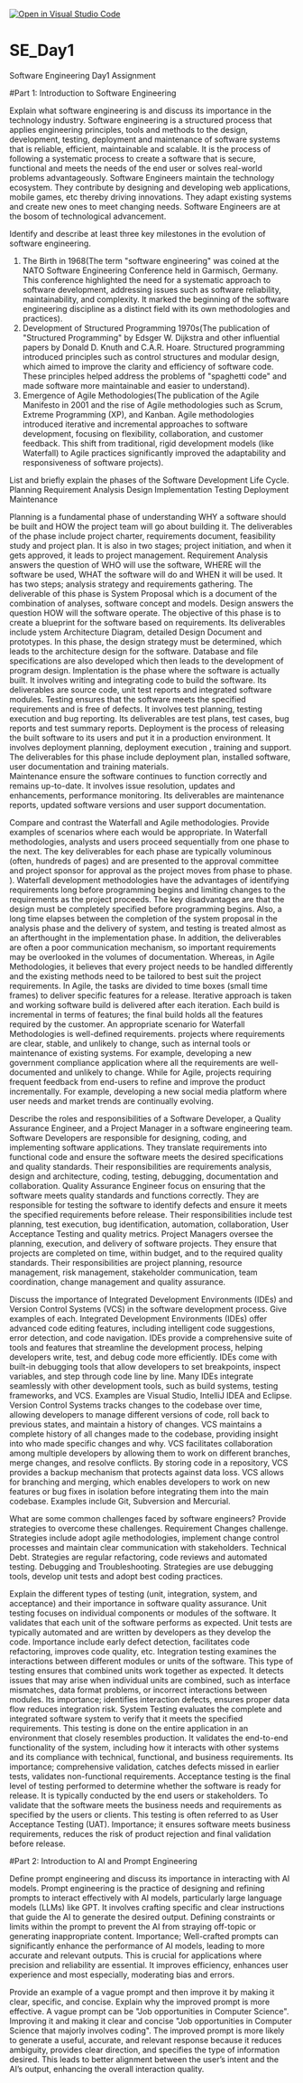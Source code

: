 [![Open in Visual Studio Code](https://classroom.github.com/assets/open-in-vscode-2e0aaae1b6195c2367325f4f02e2d04e9abb55f0b24a779b69b11b9e10269abc.svg)](https://classroom.github.com/online_ide?assignment_repo_id=15571633&assignment_repo_type=AssignmentRepo)
# SE_Day1
Software Engineering Day1 Assignment

#Part 1: Introduction to Software Engineering

Explain what software engineering is and discuss its importance in the technology industry.
Software engineering is a structured process that applies engineering principles, tools and methods to the design, development, testing, deployment and maintenance of software systems that is reliable, efficient, maintainable and scalable. It is the process of following a systematic process to create a software that is secure, functional and meets the needs of the end user or solves real-world problems advantageously. Software Engineers maintain the technology ecosystem. They contribute by designing and developing web applications, mobile games, etc thereby driving innovations. They adapt existing systems and create new ones to meet changing needs. Software Engineers are at the bosom of technological advancement.


Identify and describe at least three key milestones in the evolution of software engineering.
1. The Birth in 1968(The term "software engineering" was coined at the NATO Software Engineering Conference held in Garmisch, Germany. This conference highlighted the need for a systematic approach to software development, addressing issues such as software reliability, maintainability, and complexity. It marked the beginning of the software engineering discipline as a distinct field with its own methodologies and practices).
2. Development of Structured Programming 1970s(The publication of "Structured Programming" by Edsger W. Dijkstra and other influential papers by Donald D. Knuth and C.A.R. Hoare. Structured programming introduced principles such as control structures and modular design, which aimed to improve the clarity and efficiency of software code. These principles helped address the problems of "spaghetti code" and made software more maintainable and easier to understand).
3. Emergence of Agile Methodologies(The publication of the Agile Manifesto in 2001 and the rise of Agile methodologies such as Scrum, Extreme Programming (XP), and Kanban. Agile methodologies introduced iterative and incremental approaches to software development, focusing on flexibility, collaboration, and customer feedback. This shift from traditional, rigid development models (like Waterfall) to Agile practices significantly improved the adaptability and responsiveness of software projects).



List and briefly explain the phases of the Software Development Life Cycle.
Planning
Requirement Analysis
Design
Implementation
Testing
Deployment
Maintenance

Planning is a fundamental phase of understanding WHY a software should be built and HOW the project team will go about building it. The deliverables of the phase include project charter, requirements document, feasibility study and project plan. It is also in two stages; project initiation, and when it gets approved, it leads to project management. 
Requirement Analysis answers the question of WHO will use the software, WHERE will the software be used, WHAT the software will do and WHEN it will be used. It has two steps; analysis strategy and requirements gathering. The deliverable of this phase is System Proposal which is a document of the combination of analyses, software concept and models.
Design answers the question HOW will the software operate. The objective of this phase is to create a blueprint for the software based on requirements. Its deliverables include ystem Architecture Diagram, detailed Design Document and prototypes. In this phase, the design strategy must be determined, which leads to the architecture design for the software. Database and file specifications are also developed which then leads to the development of program design.
Implentation is the phase where the software is actually built. It involves writing and integrating code to build the software. Its deliverables are source code, unit test reports and integrated software modules.
Testing ensures that the software meets the specified requirements and is free of defects. It involves test planning, testing execution and bug reporting. Its deliverables are test plans, test cases, bug reports and test summary reports.
Deployment is the process of releasing the built software to its users and put it in a production environment. It involves deployment planning, deployment execution , training and support. The deliverables for this phase include deployment plan, installed software, user documentation and training materials.  
Maintenance ensure the software continues to function correctly and remains up-to-date. It involves issue resolution, updates and enhancements, performance monitoring. Its deliverables are maintenance reports, updated software versions and user support documentation.


Compare and contrast the Waterfall and Agile methodologies. Provide examples of scenarios where each would be appropriate.
In Waterfall methodologies, analysts and users proceed sequentially from one phase to the next. The key deliverables for each phase are typically voluminous (often, hundreds of pages) and are presented to the approval committee and project sponsor for approval as the project moves from phase to phase. ). Waterfall development methodologies have the advantages of identifying requirements long before programming begins and limiting changes to the requirements as the project proceeds. The key disadvantages are that the design must be completely specified before programming begins. Also, a long time elapses between the completion of the system proposal in the analysis phase and the delivery of system, and testing is treated almost as an afterthought in the implementation phase. In addition, the deliverables are often a poor communication mechanism, so important requirements may be overlooked in the volumes of documentation. Whereas, in Agile Methodologies, it believes that every project needs to be handled differently and the existing methods need to be tailored to best suit the project requirements. In Agile, the tasks are divided to time boxes (small time frames) to deliver specific features for a release. Iterative approach is taken and working software build is delivered after each iteration. Each build is incremental in terms of features; the final build holds all the features required by the customer.
An appropriate scenario for Waterfall Methodologies is well-defined requirements. projects where requirements are clear, stable, and unlikely to change, such as internal tools or maintenance of existing systems. For example, developing a new government compliance application where all the requirements are well-documented and unlikely to change. While for Agile, projects requiring frequent feedback from end-users to refine and improve the product incrementally. For example, developing a new social media platform where user needs and market trends are continually evolving. 

Describe the roles and responsibilities of a Software Developer, a Quality Assurance Engineer, and a Project Manager in a software engineering team.
Software Developers are responsible for designing, coding, and implementing software applications. They translate requirements into functional code and ensure the software meets the desired specifications and quality standards. Their responsibilities are requirements analysis, design and architecture, coding, testing, debugging, documentation and collaboration. 
Quality Assurance Engineer focus on ensuring that the software meets quality standards and functions correctly. They are responsible for testing the software to identify defects and ensure it meets the specified requirements before release. Their responsibilities include test planning, test execution, bug identification, automation, collaboration, User Acceptance Testing and quality metrics.
Project Managers oversee the planning, execution, and delivery of software projects. They ensure that projects are completed on time, within budget, and to the required quality standards. Their responsibilities are project planning, resource management, risk management, stakeholder communication, team coordination, change management and quality assurance. 

Discuss the importance of Integrated Development Environments (IDEs) and Version Control Systems (VCS) in the software development process. Give examples of each.
 Integrated Development Environments (IDEs) offer advanced code editing features, including intelligent code suggestions, error detection, and code navigation. IDEs provide a comprehensive suite of tools and features that streamline the development process, helping developers write, test, and debug code more efficiently. IDEs come with built-in debugging tools that allow developers to set breakpoints, inspect variables, and step through code line by line.  Many IDEs integrate seamlessly with other development tools, such as build systems, testing frameworks, and VCS. Examples are Visual Studio, IntelliJ IDEA and Eclipse.
 Version Control Systems  tracks changes to the codebase over time, allowing developers to manage different versions of code, roll back to previous states, and maintain a history of changes.  VCS maintains a complete history of all changes made to the codebase, providing insight into who made specific changes and why. VCS facilitates collaboration among multiple developers by allowing them to work on different branches, merge changes, and resolve conflicts. By storing code in a repository, VCS provides a backup mechanism that protects against data loss.  VCS allows for branching and merging, which enables developers to work on new features or bug fixes in isolation before integrating them into the main codebase. Examples include Git, Subversion and Mercurial.

What are some common challenges faced by software engineers? Provide strategies to overcome these challenges.
Requirement Changes challenge. Strategies include adopt agile methodologies, implement change control processes and maintain clear communication with stakeholders.
Technical Debt. Strategies are regular refactoring, code reviews and automated testing.
Debugging and Troubleshooting. Strategies are use debugging tools, develop unit tests and adopt best coding practices.

Explain the different types of testing (unit, integration, system, and acceptance) and their importance in software quality assurance.
Unit testing focuses on individual components or modules of the software. It validates that each unit of the software performs as expected. Unit tests are typically automated and are written by developers as they develop the code. Importance include early defect detection, facilitates code refactoring, improves code quality, etc. 
Integration testing examines the interactions between different modules or units of the software. This type of testing ensures that combined units work together as expected. It detects issues that may arise when individual units are combined, such as interface mismatches, data format problems, or incorrect interactions between modules. Its importance; identifies interaction defects, ensures proper data flow reduces integration risk. 
System Testing evaluates the complete and integrated software system to verify that it meets the specified requirements. This testing is done on the entire application in an environment that closely resembles production. It validates the end-to-end functionality of the system, including how it interacts with other systems and its compliance with technical, functional, and business requirements. Its importance; comprehensive validation, catches defects missed in earlier tests, validates non-functional requirements. 
Acceptance testing is the final level of testing performed to determine whether the software is ready for release. It is typically conducted by the end users or stakeholders. To validate that the software meets the business needs and requirements as specified by the users or clients. This testing is often referred to as User Acceptance Testing (UAT). Importance; it ensures software meets business requirements, reduces the risk of product rejection and final validation before release. 


#Part 2: Introduction to AI and Prompt Engineering


Define prompt engineering and discuss its importance in interacting with AI models.
Prompt engineering is the practice of designing and refining prompts to interact effectively with AI models, particularly large language models (LLMs) like GPT. It involves crafting specific and clear instructions that guide the AI to generate the desired output. Defining constraints or limits within the prompt to prevent the AI from straying off-topic or generating inappropriate content. 
Importance; Well-crafted prompts can significantly enhance the performance of AI models, leading to more accurate and relevant outputs. This is crucial for applications where precision and reliability are essential. It improves efficiency, enhances user experience and most especially, moderating bias and errors. 

Provide an example of a vague prompt and then improve it by making it clear, specific, and concise. Explain why the improved prompt is more effective.
A vague prompt can be "Job opportunities in Computer Science". Improving it and making it clear and concise "Job opportunities in Computer Science that majorly involves coding". The improved prompt is more likely to generate a useful, accurate, and relevant response because it reduces ambiguity, provides clear direction, and specifies the type of information desired. This leads to better alignment between the user’s intent and the AI’s output, enhancing the overall interaction quality.
